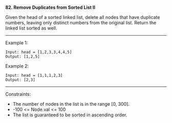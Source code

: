 **82. Remove Duplicates from Sorted List II**

Given the head of a sorted linked list, delete all nodes that have duplicate numbers, leaving only distinct numbers from the original list. Return the linked list sorted as well.

*** 

Example 1:
```
Input: head = [1,2,3,3,4,4,5]
Output: [1,2,5]
```

Example 2:
```
Input: head = [1,1,1,2,3]
Output: [2,3]
``` 
***
Constraints:

- The number of nodes in the list is in the range [0, 300].
- -100 <= Node.val <= 100
- The list is guaranteed to be sorted in ascending order.